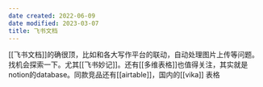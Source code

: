 ```yaml
---
date created: 2022-06-09
date modified: 2023-03-07
title: 飞书文档
---
```


[[飞书文档]]的确很顶，比如和各大写作平台的联动，自动处理图片上传等问题。找机会探索一下。尤其[[飞书妙记]]。还有[[多维表格]]也值得关注，其实就是notion的database。同款竞品还有[[airtable]]，国内的[[vika]] 表格
